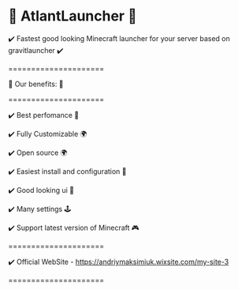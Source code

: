 # 💎 AtlantLauncher 🚀

✔️ Fastest good looking Minecraft launcher for your server based on gravitlauncher ✔️

=====================

💎 Our benefits: 💎

=====================

✔️ Best perfomance 🚀

✔️ Fully Customizable 🌍

✔️ Open source 🌍

✔️ Easiest install and configuration 🧭

✔️ Good looking ui 💎

✔️ Many settings 🕹️

✔️ Support latest version of Minecraft 🎮


=====================

✔️ Official WebSite - https://andriymaksimiuk.wixsite.com/my-site-3

=====================



